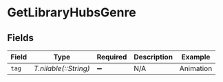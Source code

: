 # GetLibraryHubsGenre


## Fields

| Field                 | Type                  | Required              | Description           | Example               |
| --------------------- | --------------------- | --------------------- | --------------------- | --------------------- |
| `tag`                 | *T.nilable(::String)* | :heavy_minus_sign:    | N/A                   | Animation             |